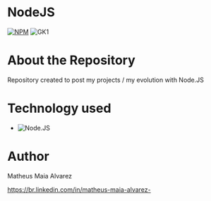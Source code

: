 # NodeJS

[![NPM](https://img.shields.io/npm/l/react)](https://github.com/MatheusAlvarez/NodeJS/blob/main/LICENSE)
![GK1](https://logospng.org/wp-content/uploads/node-js.png)

# About the Repository
Repository created to post my projects / my evolution with Node.JS

# Technology used
   - ![Node.JS](https://img.shields.io/badge/-Node.JS-0D1117?style=for-the-badge&logo=node.js&labelColor=0D1117&textColor=0D1117)&nbsp;

# Author
Matheus Maia Alvarez

https://br.linkedin.com/in/matheus-maia-alvarez-



